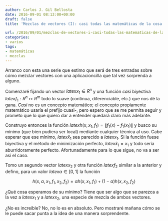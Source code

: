 ```yaml
---
author: Carlos J. Gil Bellosta
date: 2016-09-01 08:13:00+00:00
draft: false
title: 'Mezclas de vectores (I): casi todas las matemáticas de la cosa'

url: /2016/09/01/mezclas-de-vectores-i-casi-todas-las-matematicas-de-la-cosa/
categories:
- varios
tags:
- matemáticas
- mezclas
---
```


Arranco con esta una serie que estimo que será de tres entradas sobre cómo mezclar vectores con una aplicacioncilla que tal vez sorprenda a alguno.

Comenzaré fijando un vector $latex x_1 \in R^n$ y una función _casi_ biyectiva $latex f_1:R^n \mapsto R^m$ todo lo suave (continua, diferenciable, etc.) que nos dé la gana. _Casi_ no es un concepto matemático; el concepto propiamente matemático usaría el prefijo cuasi-, pero espero que se me permita seguir y prometo que lo que quiero dar a entender quedará claro más adelante.

Construyo entonces la función $latex h(x, x_1, f_1) = \|f_1(x) - f_1(x_1) \|$ y busco su mínimo (que bien pudiera ser local) mediante cualquier técnica al uso. Cabe esperar que ese mínimo, $latex \hat{x}_1$ sea parecido a $latex x_1$. Si la función fuese biyectiva y el método de minimización perfecto, $latex \hat{x}_1 = x_1$ y todo sería aburridoramente perfecto. Afortunadamente para lo que sigue, no va a ser así el caso.

Tomo un segundo vector $latex x_2$ y otra función $latex f_2$ similar a la anterior y defino, para un valor $latex \alpha \in [0,1]$ la función

$$ h(x, \alpha, x_1, f_1, x_2, f_2) = \alpha h(x, x_1, f_1) + (1-\alpha) h(x, x_2, f_2)$$

¿Qué cosa esperamos de su mínimo? Tiene que ser algo que se parezca a la vez a $latex x_1$ y a $latex x_2$, una especie de mezcla de ambos vectores.

¿No es increíble? No, no lo es en absoluto. Pero mostraré mañana cómo se le puede sacar punta a la idea de una manera sorprendente.
